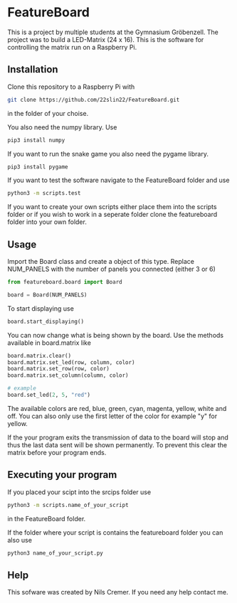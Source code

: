 # FeatureBoard

This is a project by multiple students at the Gymnasium Gröbenzell. The project was to build a LED-Matrix (24 x 16).
This is the software for controlling the matrix run on a Raspberry Pi.

## Installation

Clone this repository to a Raspberry Pi with

```bash
git clone https://github.com/22slin22/FeatureBoard.git
```

in the folder of your choise.

You also need the numpy library. Use
```bash
pip3 install numpy
```
If you want to run the snake game you also need the pygame library.
```bash
pip3 install pygame
```

If you want to test the software navigate to the FeatureBoard folder and use

```bash
python3 -m scripts.test
```

If you want to create your own scripts either place them into the scripts folder or 
if you wish to work in a seperate folder clone the featureboard folder into your own folder.


## Usage

Import the Board class and create a object of this type. Replace NUM_PANELS with the number of panels you connected (either 3 or 6)

```python
from featureboard.board import Board

board = Board(NUM_PANELS)
```

To start displaying use

```python
board.start_displaying()
```

You can now change what is being shown by the board.
Use the methods available in board.matrix like

```python
board.matrix.clear()
board.matrix.set_led(row, column, color)
board.matrix.set_row(row, color)
board.matrix.set_column(column, color)

# example
board.set_led(2, 5, "red")
```

The available colors are red, blue, green, cyan, magenta, yellow, white and off.
You can also only use the first letter of the color for example "y" for yellow.

If the your program exits the transmission of data to the board will stop and thus the last data sent will be shown permanently.
To prevent this clear the matrix before your program ends.

## Executing your program

If you placed your scipt into the srcips folder use
```bash
python3 -m scripts.name_of_your_script
```
in the FeatureBoard folder.

If the folder where your script is contains the featureboard folder you can also use

```bash
python3 name_of_your_script.py
```

## Help

This sofware was created by Nils Cremer. If you need any help contact me.




